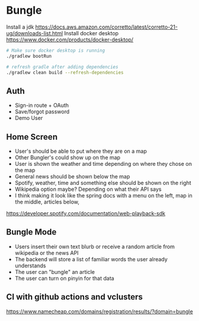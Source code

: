 # Bungle

Install a jdk https://docs.aws.amazon.com/corretto/latest/corretto-21-ug/downloads-list.html
Install docker desktop https://www.docker.com/products/docker-desktop/

```bash
# Make sure docker desktop is running 
./gradlew bootRun 

# refresh gradle after adding dependencies
./gradlew clean build --refresh-dependencies 
```

## Auth

- Sign-in route + OAuth
- Save/forgot password
- Demo User

## Home Screen

- User's should be able to put where they are on a map
- Other Bungler's could show up on the map
- User is shown the weather and time depending on where they chose on the map
- General news should be shown below the map
- Spotify, weather, time and something else should be shown on the right
- Wikipedia option maybe? Depending on what their API says
- I think making it look like the spring docs with a menu on the left, map in the middle, articles below, 

https://developer.spotify.com/documentation/web-playback-sdk

## Bungle Mode

- Users insert their own text blurb or receive a random article from wikipedia or the news API
- The backend will store a list of familiar words the user already understands
- The user can "bungle" an article
- The user can turn on pinyin for that data

## CI with github actions and vclusters

https://www.namecheap.com/domains/registration/results/?domain=bungle
